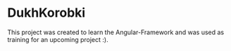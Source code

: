 # DukhKorobki

This project was created to learn the Angular-Framework and was used as training for an upcoming project :).
